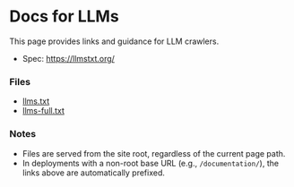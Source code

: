 # Docs for LLMs

This page provides links and guidance for LLM crawlers.

* Spec: <https://llmstxt.org/>

### Files[​](#files "Прямая ссылка на этот заголовок")

* [llms.txt](/documentation/ru/llms.txt)
* [llms-full.txt](/documentation/ru/llms-full.txt)

### Notes[​](#notes "Прямая ссылка на этот заголовок")

* Files are served from the site root, regardless of the current page path.
* In deployments with a non-root base URL (e.g., `/documentation/`), the links above are automatically prefixed.
